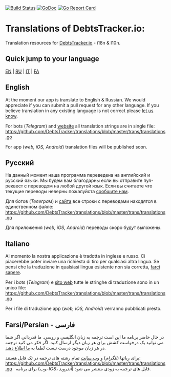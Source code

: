 [![Build Status](https://travis-ci.org/DebtsTracker/translations.svg?branch=master)](https://travis-ci.org/DebtsTracker/translations)
[![GoDoc](https://godoc.org/github.com/DebtsTracker/translations?status.svg)](https://godoc.org/github.com/DebtsTracker/translations)
[![Go Report Card](https://goreportcard.com/badge/github.com/DebtsTracker/translations)](https://goreportcard.com/report/github.com/DebtsTracker/translations)

# Translations of DebtsTracker.io:
Translation resources for [DebtsTracker.io](http://debtstracker.io/) - i18n &amp; l10n.

## Quick jump to your language
<a href="#english">EN</a> | <a href="#russian">RU</a> | <a href="#italian">IT</a> | <a href="#farsi">FA</a>

## <a id="english">English</a>
At the moment our app is translate to English & Russian.
We would appreciate if you can submit a pull request for any other language.
If you believe translation in any existing language is not correct please [let us know](https://github.com/DebtsTracker/translations/issues/new). 

For bots (*Telegram*) and [website](http://debtstracker.io/) all translation strings are in single file: https://github.com/DebtsTracker/translations/blob/master/trans/translations.go
 
For app (*web, iOS, Android*) translation files will be published soon.


## <a id="russian">Русский</a>
На данный момент наша программа переведена на английский и русский языки.
Мы будем вам благодарны если вы отправите пул-реквест с переводом на любой другой язык.
Если вы считаете что текущие переводы неверны пожалуйста [сообшите нам](https://github.com/DebtsTracker/translations/issues/new).

Для ботов (*Телеграм*) и [сайта](http://debtstracker.io/) все строки с переводами находятся в единственном файле: https://github.com/DebtsTracker/translations/blob/master/trans/translations.go

Для приложения (*web, iOS, Android*) переводы скоро будут выложены.


## <a id="italian">Italiano</a>
Al momento la nostra applicazione è tradotta in inglese e russo.
Ci piacerebbe poter inviare una richiesta di tiro per qualsiasi altra lingua.
Se pensi che la traduzione in qualsiasi lingua esistente non sia corretta, [farci sapere](https://github.com/DebtsTracker/translations/issues/new).

Per i bots (*Telegram*) e [sito web](http://debtstracker.io/) tutte le stringhe di traduzione sono in un unico file: https://github.com/DebtsTracker/translations/blob/master/trans/translations.go

Per i file di traduzione app (*web, iOS, Android*) verranno pubblicati presto.


## <a id="farsi">Farsi/Persian - فارسی</a>
در حال حاضر برنامه ما این است ترجمه به زبان انگلیسی و روسی.
ما قدردانی اگر شما می توانید یک درخواست کشش برای هر زبان دیگر ارسال کنید.
اگر فکر می کنید ترجمه در هر زبان موجود درست نیست لطفا به [ما اطلاع دهید](https://github.com/DebtsTracker/translations/issues/new).

برای رباتها (*تلگرام*) و [وب سایت](http://debtstracker.io/) تمام رشته های ترجمه در تک فایل هستند: https://github.com/DebtsTracker/translations/blob/master/trans/translations.go
 
برای برنامه (*وب، IOS، آندروید*) فایل های ترجمه به زودی منتشر می شود.

